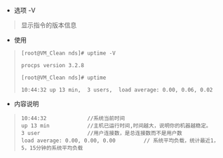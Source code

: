 * 选项 -V

> 显示指令的版本信息

* 使用

> `[root@VM_Clean nds]# uptime -V`
>
> `procps version 3.2.8`
>
> `[root@VM_Clean nds]# uptime`
>
> `10:44:32 up 13 min,  3 users,  load average: 0.00, 0.06, 0.02`

* 内容说明

> ```
> 10:44:32             //系统当前时间
> up 13 min            //主机已运行时间,时间越大，说明你的机器越稳定。
> 3 user               //用户连接数，是总连接数而不是用户数
> load average: 0.00, 0.00, 0.00         // 系统平均负载，统计最近1，5，15分钟的系统平均负载
> ```



